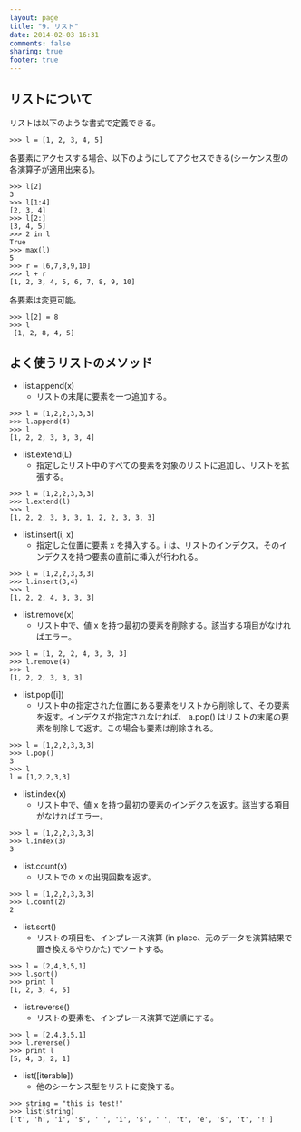 ```yaml
---
layout: page
title: "9. リスト"
date: 2014-02-03 16:31
comments: false
sharing: true
footer: true
---
```


## リストについて
リストは以下のような書式で定義できる。

```
>>> l = [1, 2, 3, 4, 5]
```

各要素にアクセスする場合、以下のようにしてアクセスできる(シーケンス型の各演算子が適用出来る)。

```
>>> l[2]
3
>>> l[1:4]
[2, 3, 4]
>>> l[2:]
[3, 4, 5]
>>> 2 in l
True
>>> max(l)
5
>>> r = [6,7,8,9,10]
>>> l + r
[1, 2, 3, 4, 5, 6, 7, 8, 9, 10]
```

各要素は変更可能。

```
>>> l[2] = 8
>>> l
 [1, 2, 8, 4, 5]
```

## よく使うリストのメソッド
* list.append(x)
    * リストの末尾に要素を一つ追加する。

```
>>> l = [1,2,2,3,3,3]
>>> l.append(4)
>>> l
[1, 2, 2, 3, 3, 3, 4]
```

* list.extend(L)
    * 指定したリスト中のすべての要素を対象のリストに追加し、リストを拡張する。

```
>>> l = [1,2,2,3,3,3]
>>> l.extend(l)
>>> l
[1, 2, 2, 3, 3, 3, 1, 2, 2, 3, 3, 3]
```

* list.insert(i, x)
    * 指定した位置に要素 x を挿入する。i は、リストのインデクス。そのインデクスを持つ要素の直前に挿入が行われる。

```
>>> l = [1,2,2,3,3,3]
>>> l.insert(3,4)
>>> l
[1, 2, 2, 4, 3, 3, 3]
```

* list.remove(x)
    * リスト中で、値 x を持つ最初の要素を削除する。該当する項目がなければエラー。

```
>>> l = [1, 2, 2, 4, 3, 3, 3]
>>> l.remove(4)
>>> l
[1, 2, 2, 3, 3, 3]
```

* list.pop([i])
    * リスト中の指定された位置にある要素をリストから削除して、その要素を返す。インデクスが指定されなければ、 a.pop() はリストの末尾の要素を削除して返す。この場合も要素は削除される。

```
>>> l = [1,2,2,3,3,3]
>>> l.pop()
3
>>> l
l = [1,2,2,3,3]
```

* list.index(x)
    * リスト中で、値 x を持つ最初の要素のインデクスを返す。該当する項目がなければエラー。

```
>>> l = [1,2,2,3,3,3]
>>> l.index(3)
3
```

* list.count(x)
    * リストでの x の出現回数を返す。

```
>>> l = [1,2,2,3,3,3]
>>> l.count(2)
2
```

* list.sort()
    * リストの項目を、インプレース演算 (in place、元のデータを演算結果で置き換えるやりかた) でソートする。

```
>>> l = [2,4,3,5,1] 
>>> l.sort()
>>> print l
[1, 2, 3, 4, 5]
```

* list.reverse()
    * リストの要素を、インプレース演算で逆順にする。

```
>>> l = [2,4,3,5,1]
>>> l.reverse()
>>> print l
[5, 4, 3, 2, 1]
```

* list([iterable])
    * 他のシーケンス型をリストに変換する。

```
>>> string = "this is test!"
>>> list(string)
['t', 'h', 'i', 's', ' ', 'i', 's', ' ', 't', 'e', 's', 't', '!']
```